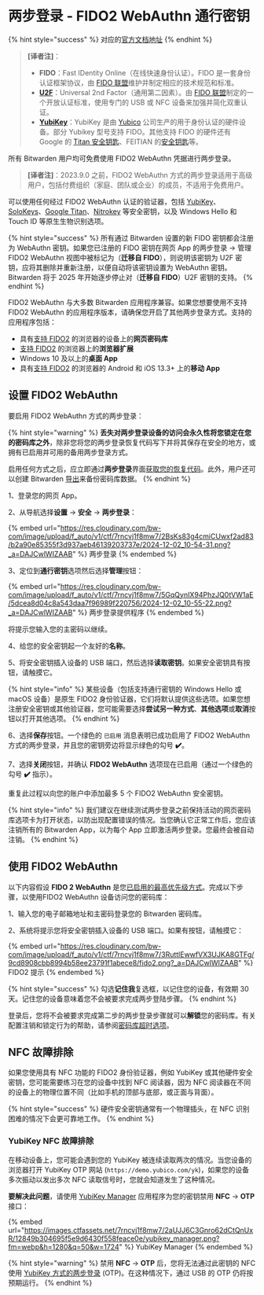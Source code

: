 # 两步登录 - FIDO2 WebAuthn 通行密钥

{% hint style="success" %}
对应的[官方文档地址](https://bitwarden.com/help/setup-two-step-login-fido/)
{% endhint %}

> **\[译者注]**：
>
> * **FIDO**：Fast IDentity Online（在线快速身份认证）。FIDO 是一套身份认证框架协议，由 [FIDO 联盟](https://fidoalliance.org/)维护并制定相应的技术规范和标准。
> * [**U2F**](https://zh.wikipedia.org/wiki/%E9%80%9A%E7%94%A8%E7%AC%AC%E4%BA%8C%E5%9B%A0%E7%B4%A0)：Universal 2nd Factor（通用第二因素）。由 [FIDO 联盟](https://fidoalliance.org/)制定的一个开放认证标准，使用专门的 USB 或 NFC 设备来加强并简化双重认证。
> * [**YubiKey**](https://zh.wikipedia.org/wiki/YubiKey)：YubiKey 是由 [Yubico](https://www.yubico.com/) 公司生产的用于身份认证的硬件设备。部分 Yubikey 型号支持 FIDO。其他支持 FIDO 的硬件还有 Google 的 [Titan 安全钥匙](https://cloud.google.com/titan-security-key)、FEITIAN 的[安全钥匙](https://www.ftsafe.com/Products/FIDO)等。

所有 Bitwarden 用户均可免费使用 FIDO2 WebAuthn 凭据进行两步登录。

> **\[译者注]**：2023.9.0 之前，FIDO2 WebAuthn 方式的两步登录适用于高级用户，包括付费组织（家庭、团队或企业）的成员，不适用于免费用户。

可以使用任何经过 FIDO2 WebAuthn 认证的验证器，包括 [YubiKey](https://www.yubico.com/)、[SoloKeys](https://solokeys.com/)、[Google Titan](https://store.google.com/product/titan_security_key)、[Nitrokey](https://www.nitrokey.com/) 等安全密钥，以及 Windows Hello 和 Touch ID 等原生生物识别选项。

{% hint style="success" %}
所有通过 Bitwarden 设置的新 FIDO 密钥都会注册为 WebAuthn 密钥。如果您已注册的 FIDO 密钥在网页 App 的两步登录 → 管理 FIDO2 WebAuthn 视图中被标记为（**迁移自 FIDO**），则说明该密钥为 U2F 密钥，应将其删除并重新注册，以便自动将该密钥设置为 WebAuthn 密钥。Bitwarden 将于 2025 年开始逐步停止对（**迁移自 FIDO**）U2F 密钥的支持。
{% endhint %}

FIDO2 WebAuthn 与大多数 Bitwarden 应用程序兼容。如果您想要使用不支持 FIDO2 WebAuthn 的应用程序版本，请确保您开启了其他两步登录方式。支持的应用程序包括：

* 具有[支持 FIDO2](https://fidoalliance.org/fido2/fido2-web-authentication-webauthn/) 的浏览器的设备上的**网页密码库**
* [支持 FIDO2](https://fidoalliance.org/fido2/fido2-web-authentication-webauthn/) 的浏览器上的**浏览器扩展**
* Windows 10 及以上的**桌面 App**
* 具有[支持 FIDO2](https://fidoalliance.org/fido2/fido2-web-authentication-webauthn/) 的浏览器的 Android 和 iOS 13.3+ 上的**移动 App**

## 设置 FIDO2 WebAuthn <a href="#setup-fido-2-webauthn" id="setup-fido-2-webauthn"></a>

要启用 FIDO2 WebAuthn 方式的两步登录：

{% hint style="warning" %}
**丢失对两步登录设备的访问会永久性将您锁定在您的密码库之外**，除非您将您的两步登录恢复代码写下并将其保存在安全的地方，或拥有已启用并可用的备用两步登录方式。

启用任何方式之后，应立即通过**两步登录**界面[获取您的恢复代码](../recovery-codes.md)。此外，用户还可以创建 Bitwarden [导出](../../import-export/export-vault-data.md)来备份密码库数据。
{% endhint %}

1、登录您的网页 App。

2、从导航选择**设置** → **安全** → **两步登录**：

{% embed url="https://res.cloudinary.com/bw-com/image/upload/f_auto/v1/ctf/7rncvj1f8mw7/2BsKs83g4cmiCUwxf2ad83/b2a90e85355f3d937aeb46139203737e/2024-12-02_10-54-31.png?_a=DAJCwlWIZAAB" %}
两步登录
{% endembed %}

3、定位到**通行密钥**选项然后选择**管理**按钮：

{% embed url="https://res.cloudinary.com/bw-com/image/upload/f_auto/v1/ctf/7rncvj1f8mw7/5GqQynIX94PhzJQ0tVW1aE/5dcea8d04c8a543daa7f96989f220756/2024-12-02_10-55-22.png?_a=DAJCwlWIZAAB" %}
两步登录提供程序
{% endembed %}

将提示您输入您的主密码以继续。

4、给您的安全密钥起一个友好的**名称**。

5、将安全密钥插入设备的 USB 端口，然后选择**读取密钥**。如果安全密钥具有按钮，请触摸它。

{% hint style="info" %}
某些设备（包括支持通行密钥的 Windows Hello 或 macOS 设备）是原生 FIDO2 身份验证器，它们将默认提供这些选项。如果您想注册安全密钥或其他验证器，您可能需要选择**尝试另一种方式**、**其他选项**或**取消**按钮以打开其他选项。
{% endhint %}

6、选择**保存**按钮。一个绿色的 `已启用` 消息表明已成功启用了 FIDO2 WebAuthn 方式的两步登录，并且您的密钥旁边将显示绿色的勾号 **✔️**。

7、选择**关闭**按钮，并确认 **FIDO2 WebAuthn** 选项现在已启用（通过一个绿色的勾号 **✔️** 指示）。

重复此过程以向您的账户中添加最多 5 个 FIDO2 WebAuthn 安全密钥。

{% hint style="info" %}
我们建议在继续测试两步登录之前保持活动的网页密码库选项卡为打开状态，以防出现配置错误的情况。当您确认它正常工作后，您应该注销所有的 Bitwarden App，以为每个 App 立即激活两步登录。您最终会被自动注销。
{% endhint %}

## 使用 FIDO2 WebAuthn <a href="#use-fido-2-webauthn" id="use-fido-2-webauthn"></a>

以下内容假设 **FIDO 2 WebAuthn** 是您[已启用的最高优先级方式](../two-step-login-methods.md#using-multiple-methods)。完成以下步骤，以使用FIDO2 WebAuthn 设备访问您的密码库：

1、输入您的电子邮箱地址和主密码登录您的 Bitwarden 密码库。

2、系统将提示您将安全密钥插入设备的 USB 端口。如果有按钮，请触摸它：

{% embed url="https://res.cloudinary.com/bw-com/image/upload/f_auto/v1/ctf/7rncvj1f8mw7/3RuttlEwwfVX3UJKA8GTFg/9cd8908cbb8994b58ee23791f1abece8/fido2.png?_a=DAJCwlWIZAAB" %}
FIDO2 提示
{% endembed %}

{% hint style="success" %}
勾选**记住我**复选框，以记住您的设备，有效期 30 天。记住您的设备意味着您不会被要求完成两步登陆步骤。
{% endhint %}

登录后，您将不会被要求完成第二步的两步登录步骤就可以**解锁**您的密码库。有关配置注销和锁定行为的帮助，请参阅[密码库超时选项](../../your-vault/vault-timeout-options.md)。

## NFC 故障排除 <a href="#nfc-troubleshooting" id="nfc-troubleshooting"></a>

如果您使用具有 NFC 功能的 FIDO2 身份验证器，例如 YubiKey 或其他硬件安全密钥，您可能需要练习在您的设备中找到 NFC 阅读器，因为 NFC 阅读器在不同的设备上的物理位置不同（比如手机的顶部与底部，或正面与背面）。

{% hint style="success" %}
硬件安全密钥通常有一个物理插头，在 NFC 识别困难的情况下会更可靠地工作。
{% endhint %}

### YubiKey NFC 故障排除 <a href="#troubleshooting-yubikey-nfc" id="troubleshooting-yubikey-nfc"></a>

在移动设备上，您可能会遇到您的 YubiKey 被连续读取两次的情况。当您设备的浏览器打开 YubiKey OTP 网站 (`https://demo.yubico.com/yk`)，如果您的设备多次振动以发出多次 NFC 读取信号时，您就会知道发生了这种情况。

**要解决此问题**，请使用 [YubiKey Manager](https://www.yubico.com/support/download/yubikey-manager/) 应用程序为您的密钥禁用 **NFC** → **OTP** 接口：

{% embed url="https://images.ctfassets.net/7rncvj1f8mw7/2aUJJ6C3Gnro62dCtQnUxR/12849b304695f5e9d6430f558feace0e/yubikey_manager.png?fm=webp&h=1280&q=50&w=1724" %}
YubiKey Manager
{% endembed %}

{% hint style="warning" %}
禁用 **NFC** → **OTP** 后，您将无法通过此密钥的 NFC 使用 [YubiKey 方式的两步登录](two-step-login-via-yubikey.md) (OTP)。在这种情况下，通过 USB 的 OTP 仍将按预期运行。
{% endhint %}
